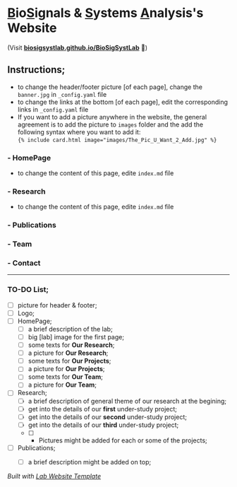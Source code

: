 
# <ins>B</ins>io<ins>S</ins>ignals & <ins>S</ins>ystems <ins>A</ins>nalysis's Website
(Visit **[biosigsystlab.github.io/BioSigSystLab](https://biosigsystlab.github.io/BioSigSystLab)** 🚀)

## Instructions;
* to change the header/footer picture [of each page], change the ``banner.jpg`` in ``_config.yaml`` file
* to change the links at the bottom [of each page], edit the corresponding links in ``_config.yaml`` file
* If you want to add a picture anywhere in the website, the general agreement is to add the picture to ``images`` folder and the add the following syntax where you want to add it:\
  ``{% include card.html image="images/The_Pic_U_Want_2_Add.jpg" %}``

### - HomePage
* to change the content of this page, edite ``index.md`` file

### - Research
* to change the content of this page, edite ``index.md`` file


### - Publications


### - Team


### - Contact


---
### TO-DO List;
- [ ] picture for header & footer;
- [ ] Logo;
- [ ] HomePage;
  - [ ] a brief description of the lab;
  - [ ] big [lab] image for the first page;
  - [ ] some texts for **Our Research**;
  - [ ] a picture for **Our Research**;
  - [ ] some texts for **Our Projects**;
  - [ ] a picture for **Our Projects**;
  - [ ] some texts for **Our Team**;
  - [ ] a picture for **Our Team**;
- [ ] Research;
  - [ ] a brief description of general theme of our research at the begining;
  - [ ] get into the details of our **first** under-study project;
  - [ ] get into the details of our **second** under-study project;
  - [ ] get into the details of our **third** under-study project;
  - [ ] * Pictures might be added for each or some of the projects;
- [ ] Publications;
  - [ ] a brief description might be added on top;


_Built with [Lab Website Template](https://greene-lab.gitbook.io/lab-website-template-docs)_
